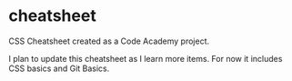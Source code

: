 # cheatsheet
CSS Cheatsheet created as a Code Academy project.

I plan to update this cheatsheet as I learn more items.  For now it includes CSS basics and Git Basics.

